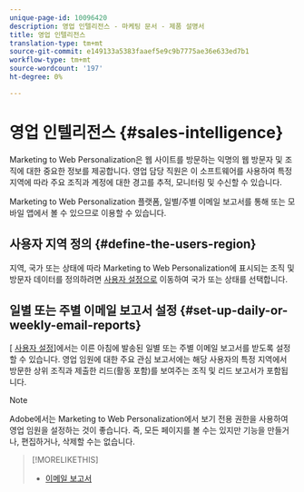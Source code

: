 ```yaml
---
unique-page-id: 10096420
description: 영업 인텔리전스 - 마케팅 문서 - 제품 설명서
title: 영업 인텔리전스
translation-type: tm+mt
source-git-commit: e149133a5383faaef5e9c9b7775ae36e633ed7b1
workflow-type: tm+mt
source-wordcount: '197'
ht-degree: 0%

---
```



# 영업 인텔리전스 {#sales-intelligence}

Marketing to Web Personalization은 웹 사이트를 방문하는 익명의 웹 방문자 및 조직에 대한 중요한 정보를 제공합니다. 영업 담당 직원은 이 소프트웨어를 사용하여 특정 지역에 따라 주요 조직과 계정에 대한 경고를 추적, 모니터링 및 수신할 수 있습니다.

Marketing to Web Personalization 플랫폼, 일별/주별 이메일 보고서를 통해 또는 모바일 앱에서 볼 수 있으므로 이용할 수 있습니다.

## 사용자 지역 정의 {#define-the-users-region}

지역, 국가 또는 상태에 따라 Marketing to Web Personalization에 표시되는 조직 및 방문자 데이터를 정의하려면 [사용자 설정으로](/help/marketo/product-docs/web-personalization/getting-started/user-settings.md) 이동하여 국가 또는 상태를 선택합니다.

## 일별 또는 주별 이메일 보고서 설정 {#set-up-daily-or-weekly-email-reports}

[ [사용자 설정](/help/marketo/product-docs/web-personalization/getting-started/user-settings.md)]에서는 이른 아침에 발송된 일별 또는 주별 이메일 보고서를 받도록 설정할 수 있습니다. 영업 임원에 대한 주요 관심 보고서에는 해당 사용자의 특정 지역에서 방문한 상위 조직과 제출한 리드(활동 포함)를 보여주는 조직 및 리드 보고서가 포함됩니다.

>[!NOTE]
>
>Adobe에서는 Marketing to Web Personalization에서 보기 전용 권한을 사용하여 영업 임원을 설정하는 것이 좋습니다. 즉, 모든 페이지를 볼 수는 있지만 기능을 만들거나, 편집하거나, 삭제할 수는 없습니다.

>[!MORELIKETHIS]
>
>* [이메일 보고서](email-reports.md)

